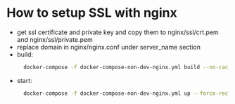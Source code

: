 # How to setup SSL with nginx

* get ssl certificate and private key and copy them to
  nginx/ssl/crt.pem and nginx/ssl/private.pem
* replace domain in nginx/nginx.conf under server_name section
* build:
    ```sh
      docker-compose -f docker-compose-non-dev-nginx.yml build --no-cache
    ```
* start:
    ```sh
      docker-compose -f docker-compose-non-dev-nginx.yml up --force-recreate
    ```
